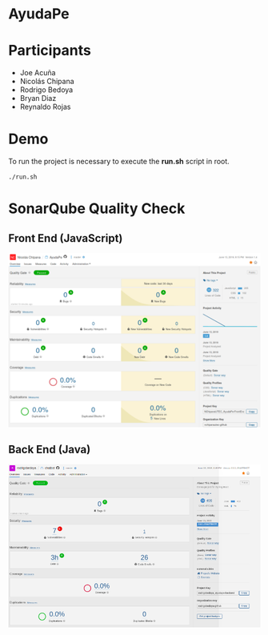 # AyudaPe
# Participants
- Joe Acuña
- Nicolás Chipana
- Rodrigo Bedoya
- Bryan Diaz
- Reynaldo Rojas

# Demo
To run the project is necessary to execute the **run.sh** script in root.
```
./run.sh
```

# SonarQube Quality Check
## Front End (JavaScript)
![front_end_quality_code](./AyudaPeCode/FrontEndQualityCode.png)
## Back End (Java)
![back_end_quality_code](./AyudaPeCode/BackEndQualityCode.png)
